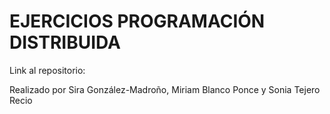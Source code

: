 # EJERCICIOS PROGRAMACIÓN DISTRIBUIDA

Link al repositorio: 

Realizado por Sira González-Madroño, Miriam Blanco Ponce y Sonia Tejero Recio

